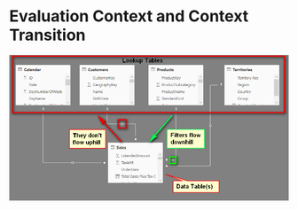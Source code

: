 # Evaluation Context and Context Transition

![Relationships](.gitbook/assets/image%20%2840%29.png)



